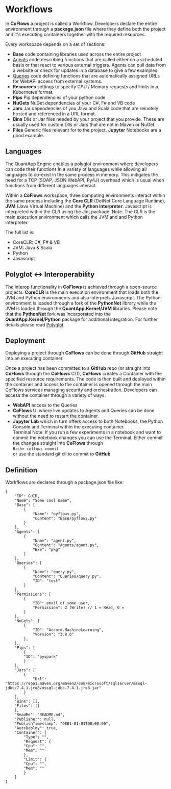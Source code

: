 Workflows
===
In **CoFlows** a project is called a Workflow. Developers declare the entire environment through a **package.json** file where they define both the project and it's executing containers together with the required resources.

Every workspace depends on a set of sections:
* **Base** code containing libraries used across the entire project
* [Agents](Agents/General.md "Agents") code describing functions that are called either on a scheduled basis or that react to various external triggers. Agents can pull data from a website or check for updates in a database to give a few examples
* [Queries](Queries/General.md "Queries") code defining functions that are automatically assigned URLs for WebAPI access from external systems.
* **Resources** settings to specify CPU / Memory requests and limits in a Kubernetes format.
* **Pips** Pip dependencies of your python code
* **NuGets** NuGet dependencies of your C#, F# and VB code
* **Jars** Jar dependencies of you Java and Scala code that are remotely hosted and referenced in a URL format.
* **Bins** Dlls or Jar files needed by your project that you provide. These are usually used for custom Dlls or Jars that are not in Maven or NuGet. 
* **Files** Generic files relevant for to the project. **Jupyter** Notebooks are a good example.

## Languages
The QuantApp Engine enables a polyglot environment where developers can code their functions in a variety of languages while allowing all languages to co-exist in the same process in memory. This mitigates the need for a TCP (SOAP, JSON WebAPI, Py4J) overhead which is usual when functions from different languages interact.

Within a **CoFlows** workspace, three computing environments interact within the same process including the **Core CLR** (DotNet Core Language Runtime), **JVM** (Java Virtual Machine) and the **Python interpreter**. Javascript is interpreted within the CLR using the Jint package. 
Note: The CLR is the main execution environment which calls the JVM and and Python interpreter.

The full list is:
* CoreCLR: C#, F# & VB
* JVM: Java & Scala
* Python
* Javascript

## Polyglot <-> Interoperability
The interop functionality in **CoFlows** is achieved through a open-source projects. **CoreCLR** is the main execution environment that loads both the JVM and Python environments and also interprets Javascript. The Python environment is loaded through a fork of the **PythonNet** library while the JVM is loaded through the **QuantApp.Kernel/JVM** libraries. Please note that the **PythonNet** fork was incorporated into the **QuantApp.Kernel/Python** package for additional integration. For further details please read [Polyglot](Polyglot/General.md "Polyglot")

## Deployment
Deploying a project through **CoFlows** can be done through **GitHub** straight into an executing container. 

Once a project has been committed to a **GitHub** repo (or straight into **CoFlows** through the **CoFlows** CLI), **CoFlows** creates a Container with the specified resource requirements. The code is then built and deployed within the container and access to the container is opened through the main CoFlows services managing security and orchestration. Developers can access the container through a variety of ways:
* **WebAPI** access to the Queries
* **CoFlows** UI where live updates to Agents and Queries can be done without the need to restart the container.
* **Jupyter Lab** which in turn offers access to both Notebooks, the Python Console and Terminal within the executing container.  
  Terminal Note: If you run a few experiments in a notebook and want to commit the notebook changes you can use the Terminal. Either commit the changes straight into **CoFlows** through  
  `Bash> coflows commit`  
  or use the standard git cli to commit to **GitHub**  


## Definition

Workflows are declared through a package.json file like:

    {
        "ID": GUID,
        "Name": "Some cool name",
        "Base": [
            {
                "Name": "pyflows.py",
                "Content": "Base/pyflows.py"
            }
        ],
        "Agents": [
            {
                "Name": "agent.py",
                "Content": "Agents/agent.py",
                "Exe": "pkg"
            }
        ],
        "Queries": [
            {
                "Name": "query.py",
                "Content": "Queries/query.py",
                "ID": "test"
            }
        ],
        "Permissions": [
            {
                "ID": email of some user,
                "Permission": 2 (Write) // 1 = Read, 0 = 
            }
        ],
        "NuGets": [
            {
                "ID": "Accord.MachineLearning",
                "Version": "3.8.0"
            },
        ],
        "Pips": [
            {
            "ID": "pyspark"
            }
        ],
        "Jars": [
            {
                "Url": "https://repo1.maven.org/maven2/com/microsoft/sqlserver/mssql-jdbc/7.4.1.jre8/mssql-jdbc-7.4.1.jre8.jar"
            }
        ],
        "Bins": [],
        "Files": []
        ],
        "ReadMe": "README.md",
        "Publisher": null,
        "PublishTimestamp": "0001-01-01T00:00:00",
        "AutoDeploy": true,
        "Container": {
            "Type": "",
            "Request": {
            "Cpu": "",
            "Mem": ""
            },
            "Limit": {
            "Cpu": "",
            "Mem": ""
            }
        }
    }
